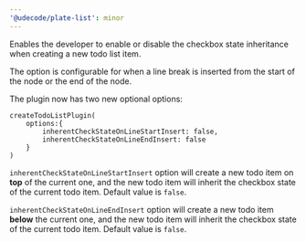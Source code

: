 ```yaml
---
'@udecode/plate-list': minor
---
```


Enables the developer to enable or disable the checkbox state inheritance when creating a new todo list item.

The option is configurable for when a line break is inserted from the start of the node or the end of the node.

The plugin now has two new optional options:

```tsx
createTodoListPlugin(
    options:{
        inherentCheckStateOnLineStartInsert: false,
        inherentCheckStateOnLineEndInsert: false
    }
)
```


`inherentCheckStateOnLineStartInsert` option will create a new todo item on **top** of the current one, and the new todo item will inherit the checkbox state of the current todo item. Default value is `false`.

`inherentCheckStateOnLineEndInsert` option will create a new todo item **below** the current one, and the new todo item will inherit the checkbox state of the current todo item. Default value is `false`.
